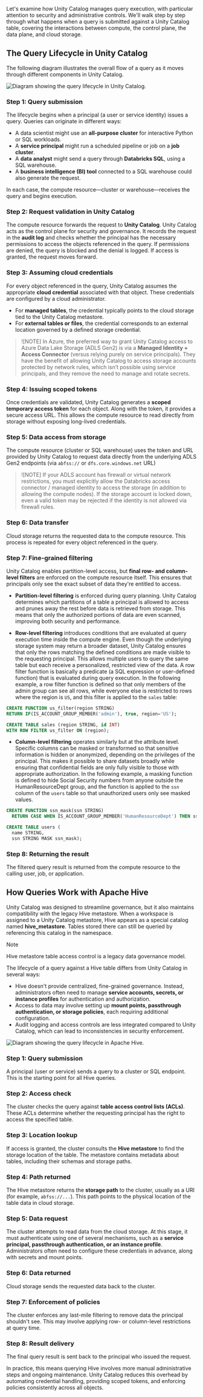 Let's examine how Unity Catalog manages query execution, with particular attention to security and administrative controls. We'll walk step by step through what happens when a query is submitted against a Unity Catalog table, covering the interactions between compute, the control plane, the data plane, and cloud storage. 

## The Query Lifecycle in Unity Catalog

The following diagram illustrates the overall flow of a query as it moves through different components in Unity Catalog.

![Diagram showing the query lifecycle in Unity Catalog.](../media/query-lifecycle-unity-catalog.png)

### Step 1: Query submission

The lifecycle begins when a principal (a user or service identity) issues a query. Queries can originate in different ways:

* A data scientist might use an **all-purpose cluster** for interactive Python or SQL workloads.
* A **service principal** might run a scheduled pipeline or job on a **job cluster**.
* A **data analyst** might send a query through **Databricks SQL**, using a SQL warehouse.
* A **business intelligence (BI) tool** connected to a SQL warehouse could also generate the request.

In each case, the compute resource—cluster or warehouse—receives the query and begins execution.

### Step 2: Request validation in Unity Catalog

The compute resource forwards the request to **Unity Catalog**. Unity Catalog acts as the control plane for security and governance. It records the request in the **audit log** and checks whether the principal has the necessary permissions to access the objects referenced in the query. If permissions are denied, the query is blocked and the denial is logged. If access is granted, the request moves forward.

### Step 3: Assuming cloud credentials

For every object referenced in the query, Unity Catalog assumes the appropriate **cloud credential** associated with that object. These credentials are configured by a cloud administrator.

* For **managed tables**, the credential typically points to the cloud storage tied to the Unity Catalog metastore.
* For **external tables or files**, the credential corresponds to an external location governed by a defined storage credential.

> ![NOTE]
> In Azure, the preferred way to grant Unity Catalog access to Azure Data Lake Storage (ADLS Gen2) is via a **Managed Identity + Access Connector** (versus relying purely on service principals). They have the benefit of allowing Unity Catalog to access storage accounts protected by network rules, which isn’t possible using service principals, and they remove the need to manage and rotate secrets.

### Step 4: Issuing scoped tokens

Once credentials are validated, Unity Catalog generates a **scoped temporary access token** for each object. Along with the token, it provides a secure access URL. This allows the compute resource to read directly from storage without exposing long-lived credentials.

### Step 5: Data access from storage

The compute resource (cluster or SQL warehouse) uses the token and URL provided by Unity Catalog to request data directly from the underlying ADLS Gen2 endpoints (via `abfss://` or `dfs.core.windows.net` URL)

> ![NOTE]
> If your ADLS account has firewall or virtual network restrictions, you must explicitly allow the Databricks access connector / managed identity to access the storage (in addition to allowing the compute nodes). If the storage account is locked down, even a valid token may be rejected if the identity is not allowed via firewall rules.

### Step 6: Data transfer

Cloud storage returns the requested data to the compute resource. This process is repeated for every object referenced in the query.

### Step 7: Fine-grained filtering

Unity Catalog enables partition-level access, but **final row- and column-level filters** are enforced on the compute resource itself. This ensures that principals only see the exact subset of data they're entitled to access.

- **Partition-level filtering** is enforced during query planning. Unity Catalog determines which partitions of a table a principal is allowed to access and prunes away the rest before data is retrieved from storage. This means that only the authorized portions of data are even scanned, improving both security and performance.

- **Row-level filtering** introduces conditions that are evaluated at query execution time inside the compute engine. Even though the underlying storage system may return a broader dataset, Unity Catalog ensures that only the rows matching the defined conditions are made visible to the requesting principal. This allows multiple users to query the same table but each receive a personalized, restricted view of the data. A row filter function is basically a predicate (a SQL expression or user-defined function) that is evaluated during query execution. In the following example, a row filter function is defined so that only members of the admin group can see all rows, while everyone else is restricted to rows where the region is `US`, and this filter is applied to the `sales` table:

```sql
CREATE FUNCTION us_filter(region STRING)
RETURN IF(IS_ACCOUNT_GROUP_MEMBER('admin'), true, region='US');

CREATE TABLE sales (region STRING, id INT)
WITH ROW FILTER us_filter ON (region);
```

- **Column-level filtering** operates similarly but at the attribute level. Specific columns can be masked or transformed so that sensitive information is hidden or anonymized, depending on the privileges of the principal. This makes it possible to share datasets broadly while ensuring that confidential fields are only fully visible to those with appropriate authorization. In the following example, a masking function is defined to hide Social Security numbers from anyone outside the HumanResourceDept group, and the function is applied to the `ssn` column of the `users` table so that unauthorized users only see masked values.

```sql
CREATE FUNCTION ssn_mask(ssn STRING)
  RETURN CASE WHEN IS_ACCOUNT_GROUP_MEMBER('HumanResourceDept') THEN ssn ELSE '***-**-****' END;

CREATE TABLE users (
  name STRING,
  ssn STRING MASK ssn_mask);
```

### Step 8: Returning the result

The filtered query result is returned from the compute resource to the calling user, job, or application.

## How Queries Work with Apache Hive

Unity Catalog was designed to streamline governance, but it also maintains compatibility with the legacy Hive metastore. When a workspace is assigned to a Unity Catalog metastore, Hive appears as a special catalog named **hive_metastore**. Tables stored there can still be queried by referencing this catalog in the namespace.

> [!NOTE]
> Hive metastore table access control is a legacy data governance model. 

The lifecycle of a query against a Hive table differs from Unity Catalog in several ways:

* Hive doesn't provide centralized, fine-grained governance. Instead, administrators often need to manage **service accounts, secrets, or instance profiles** for authentication and authorization.
* Access to data may involve setting up **mount points, passthrough authentication, or storage policies**, each requiring additional configuration.
* Audit logging and access controls are less integrated compared to Unity Catalog, which can lead to inconsistencies in security enforcement.

![Diagram showing the query lifecycle in Apache Hive.](../media/query-lifecycle-hive.png)

### Step 1: Query submission

A principal (user or service) sends a query to a cluster or SQL endpoint. This is the starting point for all Hive queries.

### Step 2: Access check

The cluster checks the query against **table access control lists (ACLs)**. These ACLs determine whether the requesting principal has the right to access the specified table.

### Step 3: Location lookup

If access is granted, the cluster consults the **Hive metastore** to find the storage location of the table. The metastore contains metadata about tables, including their schemas and storage paths.

### Step 4: Path returned

The Hive metastore returns the **storage path** to the cluster, usually as a URI (for example, `abfss://...`). This path points to the physical location of the table data in cloud storage.

### Step 5: Data request

The cluster attempts to read data from the cloud storage. At this stage, it must authenticate using one of several mechanisms, such as a **service principal, passthrough authentication, or an instance profile**. Administrators often need to configure these credentials in advance, along with secrets and mount points.

### Step 6: Data returned

Cloud storage sends the requested data back to the cluster.

### Step 7: Enforcement of policies

The cluster enforces any last-mile filtering to remove data the principal shouldn't see. This may involve applying row- or column-level restrictions at query time.

### Step 8: Result delivery

The final query result is sent back to the principal who issued the request.

In practice, this means querying Hive involves more manual administrative steps and ongoing maintenance. Unity Catalog reduces this overhead by automating credential handling, providing scoped tokens, and enforcing policies consistently across all objects.